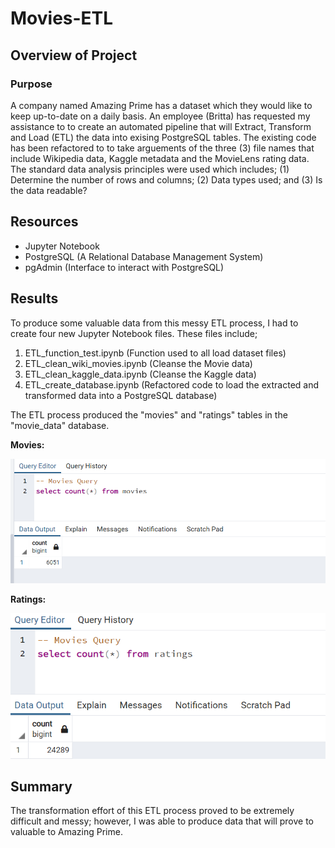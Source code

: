 # Movies-ETL

## Overview of Project

### Purpose
A company named Amazing Prime has a dataset which they would like to keep up-to-date on a daily basis.  An employee (Britta) has requested my assistance to to create an automated pipeline that will Extract, Transform and Load (ETL) the data into exising PostgreSQL tables.  The existing code has been refactored to to take arguements of the three (3) file names that include Wikipedia data, Kaggle metadata and the MovieLens rating data.  The standard data analysis principles were used which includes; (1) Determine the number of rows and columns; (2) Data types used; and (3) Is the data readable?


## Resources

- Jupyter Notebook
- PostgreSQL (A Relational Database Management System)
- pgAdmin (Interface to interact with PostgreSQL)
  
 ## Results
 
 To produce some valuable data from this messy ETL process, I had to create four new Jupyter Notebook files.  These files include;
 1. ETL_function_test.ipynb (Function used to all load dataset files)
 2. ETL_clean_wiki_movies.ipynb (Cleanse the Movie data)
 3. ETL_clean_kaggle_data.ipynb (Cleanse the Kaggle data)
 4. ETL_create_database.ipynb (Refactored code to load the extracted and transformed data into a PostgreSQL database)
 
 The ETL process produced the "movies" and "ratings" tables in the "movie_data" database.
 
__Movies:__

![Total Number of Movies Imported](https://github.com/SheaButta/Movies-ETL/blob/main/Resources/movies_query.png)

__Ratings:__

![Total Number of Ratings Imported](https://github.com/SheaButta/Movies-ETL/blob/main/Resources/ratings_query.png)

 
 ## Summary
 
 The transformation effort of this ETL process proved to be extremely difficult and messy; however, I was able to produce data that will prove to valuable to Amazing Prime.
 
 
 
 
 
